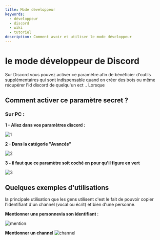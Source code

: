```yaml
---
title: Mode développeur 
keywords:
  - développeur 
  - discord
  - wiki
  - tutoriel
description: Comment avoir et utiliser le mode développeur 
---
```


# le mode développeur de Discord

Sur Discord vous pouvez activer ce paramètre afin de bénéficier d'outils supplémentaires qui sont indispensable quand on créer des bots ou même récupérer l'id discord de quelqu'un ect ..
Lorsque 

## Comment activer ce paramètre secret ?

### Sur PC :

**1 - Allez dans vos paramètres discord :**

![1](https://i.imgur.com/kRwshUA.png)


**2 - Dans la catégorie "Avancés"**

![2](https://i.imgur.com/8nxyJlc.png)


**3 - il faut que ce paramètre soit coché en pour qu'il figure en vert**

![3](https://i.imgur.com/L27qVIC.png)


## Quelques exemples d'utilisations 

la principale utilisation que les gens utilisent c'est le fait de pouvoir copier l'identifiant d'un channel (vocal ou écrit) et bien d'une personne.

**Mentionner une personnevia son identifiant :**

![mention](https://i.imgur.com/xCcwpW9.gif)

**Mentionner un channel** 
![channel](https://i.imgur.com/WuxhNyP.gif)
